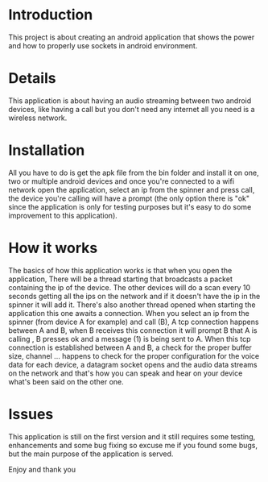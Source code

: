 # Introduction #

This project is about creating an android application that shows the power and how to properly use sockets in android environment.



# Details #

This application is about having an audio streaming between two android devices, like having a call but you don't need any internet all you need is a wireless network.


# Installation #

All you have to do is get the apk file from the bin folder and install it on one, two or multiple android devices and once you're connected to a wifi network open the application, select an ip from the spinner and press call, the device you're calling will have a prompt (the only option there is "ok" since the application is only for testing purposes but it's easy to do some improvement to this application).

# How it works #

The basics of how this application works is that when you open the application, There will be a thread starting that broadcasts a packet containing the ip of the device. The other devices will do a scan every 10 seconds getting all the ips on the network and if it doesn't have the ip in the spinner it will add it. There's also another thread opened when starting the application this one awaits a connection. When you select an ip from the spinner (from device A for example) and call (B), A tcp connection happens between A and B, when B receives this connection it will prompt B that A is calling , B presses ok and a message (1) is being sent to A.
When this tcp connection is established between A and B, a check for the proper buffer size, channel ... happens to check for the proper configuration for the voice data for each device, a datagram socket opens and the audio data streams on the network and that's how you can speak and hear on your device what's been said on the other one.

# Issues #

This application is still on the first version and it still requires some testing, enhancements and some bug fixing so excuse me if you found some bugs, but the main purpose of the application is served.

Enjoy and thank you